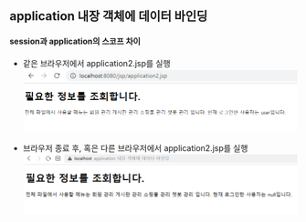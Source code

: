 ## application 내장 객체에 데이터 바인딩

#### session과 application의 스코프 차이
- 같은 브라우저에서 application2.jsp를 실행
![application2](./image/application2.PNG)

- 브라우저 종료 후, 혹은 다른 브라우저에서 application2.jsp를 실행
![application2](./image/application2-2.PNG)

